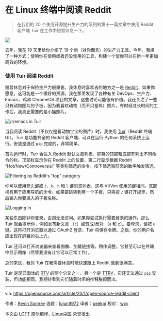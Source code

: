 [#]: collector: (lujun9972)
[#]: translator: (geekpi)
[#]: reviewer: (wxy)
[#]: publisher: ( )
[#]: url: ( )
[#]: subject: (Read Reddit from the Linux terminal)
[#]: via: (https://opensource.com/article/20/1/open-source-reddit-client)
[#]: author: (Kevin Sonney https://opensource.com/users/ksonney)

在 Linux 终端中阅读 Reddit
======

> 在我们的 20 个使用开源提升生产力的系列的第十一篇文章中使用 Reddit 客户端 Tuir 在工作中短暂休息一下。

![](https://img.linux.net.cn/data/attachment/album/202002/09/104113w1ytjmlv1jly0j1t.jpg)

去年，我在 19 天里给你介绍了 19 个新（对你而言）的生产力工具。今年，我换了一种方式：使用你在使用或者还没使用的工具，构建一个使你可以在新一年更加高效的环境。

### 使用 Tuir 阅读 Reddit

短暂休息对于保持生产力很重要。我休息时喜欢去的地方之一是 [Reddit][2]，如果你愿意，这可能是一个很好的资源。我在那里发现了各种有关 DevOps、生产力、Emacs、鸡和 ChromeOS 项目的文章。这些讨论可能很有价值。我还关注了一些只有动物图片的子板，因为我喜欢动物（而不只是鸡）照片，有时经过长时间的工作后，我真正需要的是小猫照片。

![/r/emacs in Tuir][3]

当我阅读 Reddit（不仅仅是看动物宝宝的图片）时，我使用 [Tuir][4]（Reddit 终端 UI）。Tuir 是功能齐全的 Reddit 客户端，可以在运行 Python 的任何系统上运行。安装是通过 `pip` 完成的，非常简单。

首次运行时，Tuir 会进入 Reddit 默认文章列表。屏幕的顶部和底部有列出不同命令的栏。顶部栏显示你在 Reddit 上的位置，第二行显示根据 Reddit “Hot/New/Controversial” 等类别筛选的命令。按下筛选器前面的数字触发筛选。

![Filtering by Reddit's "top" category][5]

你可以使用箭头键或 `j`、`k`、`h` 和 `l` 键浏览列表，这与 Vi/Vim 使用的键相同。底部栏有用于应用导航的命令。如果要跳转到另一个子板，只需按 `/` 键打开提示，然后输入你要进入的子板名称。

![Logging in][6]

某些东西除非你登录，否则无法访问。如果你尝试执行需要登录的操作，那么 Tuir 就会提示你，例如发布新文章 （`c`）或赞成/反对 （`a` 和 `z`）。要登录，请按 `u` 键。这将打开浏览器以通过 OAuth2 登录，Tuir 将保存令牌。之后，你的用户名应出现在屏幕的右上方。

Tuir 还可以打开浏览器来查看图像、加载链接等。稍作调整，它甚至可以在终端中显示图像（尽管我没有让它可以正常工作）。

总的来说，我对 Tuir 在我需要休息时能快速跟上 Reddit 感到很满意。

Tuir 是现已淘汰的 [RTV][7] 的两个分叉之一。另一个是 [TTRV][8]，它还无法通过 `pip` 安装，但功能相同。我期待看到它们随着时间的推移脱颖而出。

--------------------------------------------------------------------------------

via: https://opensource.com/article/20/1/open-source-reddit-client

作者：[Kevin Sonney][a]
选题：[lujun9972][b]
译者：[geekpi](https://github.com/geekpi)
校对：[wxy](https://github.com/wxy)

本文由 [LCTT](https://github.com/LCTT/TranslateProject) 原创编译，[Linux中国](https://linux.cn/) 荣誉推出

[a]: https://opensource.com/users/ksonney
[b]: https://github.com/lujun9972
[1]: https://opensource.com/sites/default/files/styles/image-full-size/public/lead-images/browser_web_internet_website.png?itok=g5B_Bw62 (Digital creative of a browser on the internet)
[2]: https://www.reddit.com/
[3]: https://opensource.com/sites/default/files/uploads/productivity_11-1.png (/r/emacs in Tuir)
[4]: https://gitlab.com/ajak/tuir
[5]: https://opensource.com/sites/default/files/uploads/productivity_11-2.png (Filtering by Reddit's "top" category)
[6]: https://opensource.com/sites/default/files/uploads/productivity_11-3.png (Logging in)
[7]: https://github.com/michael-lazar/rtv
[8]: https://github.com/tildeclub/ttrv
